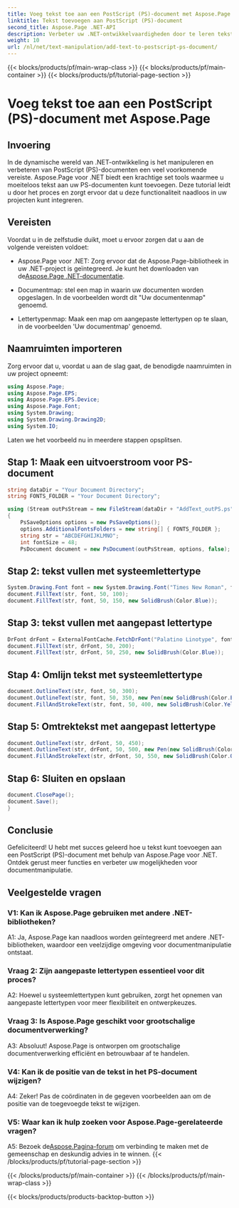 ```yaml
---
title: Voeg tekst toe aan een PostScript (PS)-document met Aspose.Page
linktitle: Tekst toevoegen aan PostScript (PS)-document
second_title: Aspose.Page .NET-API
description: Verbeter uw .NET-ontwikkelvaardigheden door te leren tekst toe te voegen aan PostScript (PS)-documenten met behulp van Aspose.Page. Ontdek stapsgewijze voorbeelden en ontketen de kracht van documentmanipulatie.
weight: 10
url: /nl/net/text-manipulation/add-text-to-postscript-ps-document/
---
```


{{< blocks/products/pf/main-wrap-class >}}
{{< blocks/products/pf/main-container >}}
{{< blocks/products/pf/tutorial-page-section >}}

# Voeg tekst toe aan een PostScript (PS)-document met Aspose.Page

## Invoering

In de dynamische wereld van .NET-ontwikkeling is het manipuleren en verbeteren van PostScript (PS)-documenten een veel voorkomende vereiste. Aspose.Page voor .NET biedt een krachtige set tools waarmee u moeiteloos tekst aan uw PS-documenten kunt toevoegen. Deze tutorial leidt u door het proces en zorgt ervoor dat u deze functionaliteit naadloos in uw projecten kunt integreren.

## Vereisten

Voordat u in de zelfstudie duikt, moet u ervoor zorgen dat u aan de volgende vereisten voldoet:

-  Aspose.Page voor .NET: Zorg ervoor dat de Aspose.Page-bibliotheek in uw .NET-project is geïntegreerd. Je kunt het downloaden van de[Aspose.Page .NET-documentatie](https://reference.aspose.com/page/net/).

- Documentmap: stel een map in waarin uw documenten worden opgeslagen. In de voorbeelden wordt dit "Uw documentenmap" genoemd.

- Lettertypenmap: Maak een map om aangepaste lettertypen op te slaan, in de voorbeelden 'Uw documentmap' genoemd.

## Naamruimten importeren

Zorg ervoor dat u, voordat u aan de slag gaat, de benodigde naamruimten in uw project opneemt:

```csharp
using Aspose.Page;
using Aspose.Page.EPS;
using Aspose.Page.EPS.Device;
using Aspose.Page.Font;
using System.Drawing;
using System.Drawing.Drawing2D;
using System.IO;
```

Laten we het voorbeeld nu in meerdere stappen opsplitsen.

## Stap 1: Maak een uitvoerstroom voor PS-document

```csharp
string dataDir = "Your Document Directory";
string FONTS_FOLDER = "Your Document Directory";

using (Stream outPsStream = new FileStream(dataDir + "AddText_outPS.ps", FileMode.Create))
{
    PsSaveOptions options = new PsSaveOptions();
    options.AdditionalFontsFolders = new string[] { FONTS_FOLDER };
    string str = "ABCDEFGHIJKLMNO";
    int fontSize = 48;
    PsDocument document = new PsDocument(outPsStream, options, false);
```

## Stap 2: tekst vullen met systeemlettertype

```csharp
System.Drawing.Font font = new System.Drawing.Font("Times New Roman", fontSize, FontStyle.Bold);
document.FillText(str, font, 50, 100);
document.FillText(str, font, 50, 150, new SolidBrush(Color.Blue));
```

## Stap 3: tekst vullen met aangepast lettertype

```csharp
DrFont drFont = ExternalFontCache.FetchDrFont("Palatino Linotype", fontSize, FontStyle.Regular);
document.FillText(str, drFont, 50, 200);
document.FillText(str, drFont, 50, 250, new SolidBrush(Color.Blue));
```

## Stap 4: Omlijn tekst met systeemlettertype

```csharp
document.OutlineText(str, font, 50, 300);
document.OutlineText(str, font, 50, 350, new Pen(new SolidBrush(Color.BlueViolet), 2));
document.FillAndStrokeText(str, font, 50, 400, new SolidBrush(Color.Yellow), new Pen(new SolidBrush(Color.BlueViolet), 2));
```

## Stap 5: Omtrektekst met aangepast lettertype

```csharp
document.OutlineText(str, drFont, 50, 450);
document.OutlineText(str, drFont, 50, 500, new Pen(new SolidBrush(Color.BlueViolet), 2));
document.FillAndStrokeText(str, drFont, 50, 550, new SolidBrush(Color.Orange), new Pen(new SolidBrush(Color.Blue), 2));
```

## Stap 6: Sluiten en opslaan

```csharp
document.ClosePage();
document.Save();
}
```

## Conclusie

Gefeliciteerd! U hebt met succes geleerd hoe u tekst kunt toevoegen aan een PostScript (PS)-document met behulp van Aspose.Page voor .NET. Ontdek gerust meer functies en verbeter uw mogelijkheden voor documentmanipulatie.

## Veelgestelde vragen

### V1: Kan ik Aspose.Page gebruiken met andere .NET-bibliotheken?

A1: Ja, Aspose.Page kan naadloos worden geïntegreerd met andere .NET-bibliotheken, waardoor een veelzijdige omgeving voor documentmanipulatie ontstaat.

### Vraag 2: Zijn aangepaste lettertypen essentieel voor dit proces?

A2: Hoewel u systeemlettertypen kunt gebruiken, zorgt het opnemen van aangepaste lettertypen voor meer flexibiliteit en ontwerpkeuzes.

### Vraag 3: Is Aspose.Page geschikt voor grootschalige documentverwerking?

A3: Absoluut! Aspose.Page is ontworpen om grootschalige documentverwerking efficiënt en betrouwbaar af te handelen.

### V4: Kan ik de positie van de tekst in het PS-document wijzigen?

A4: Zeker! Pas de coördinaten in de gegeven voorbeelden aan om de positie van de toegevoegde tekst te wijzigen.

### V5: Waar kan ik hulp zoeken voor Aspose.Page-gerelateerde vragen?

 A5: Bezoek de[Aspose.Pagina-forum](https://forum.aspose.com/c/page/39) om verbinding te maken met de gemeenschap en deskundig advies in te winnen.
{{< /blocks/products/pf/tutorial-page-section >}}

{{< /blocks/products/pf/main-container >}}
{{< /blocks/products/pf/main-wrap-class >}}

{{< blocks/products/products-backtop-button >}}
